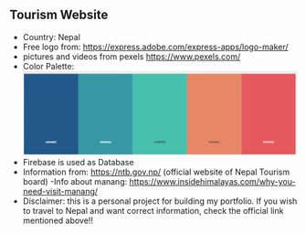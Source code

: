 ## Tourism Website
- Country: Nepal
- Free logo from: https://express.adobe.com/express-apps/logo-maker/
- pictures and videos from pexels https://www.pexels.com/
- Color Palette: ![color palette](./tourism/src/Components/Pictures/colorPalette.png)
- Firebase is used as Database
- Information from: https://ntb.gov.np/
(official website of Nepal Tourism board)
-Info about manang: https://www.insidehimalayas.com/why-you-need-visit-manang/
- Disclaimer: this is a personal project for building my portfolio. If you wish to travel to Nepal and want correct information, check the official link mentioned above!!